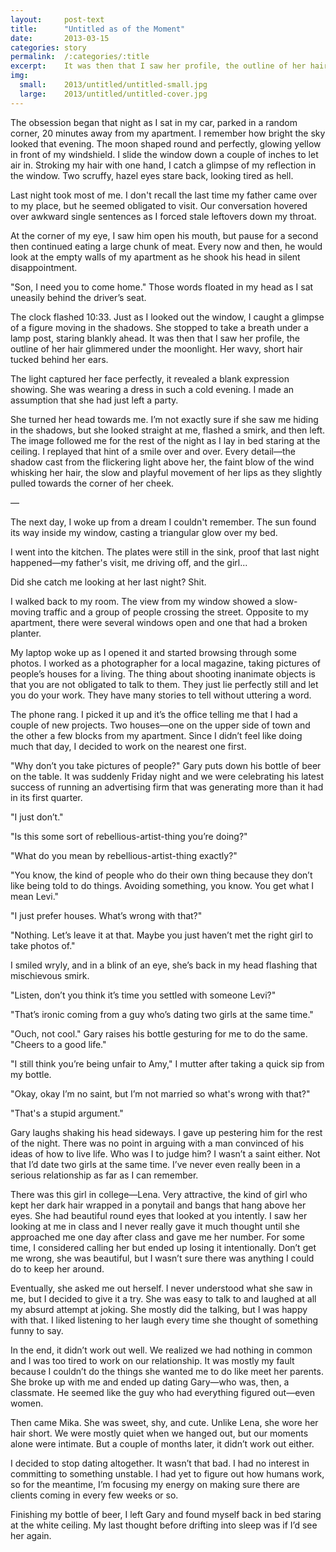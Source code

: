 ```yaml
---
layout:     post-text
title:      "Untitled as of the Moment"
date:       2013-03-15
categories: story
permalink:  /:categories/:title
excerpt:    It was then that I saw her profile, the outline of her hair glimmered under the moonlight.
img:
  small:    2013/untitled/untitled-small.jpg
  large:    2013/untitled/untitled-cover.jpg
---
```

The obsession began that night as I sat in my car, parked in a random corner, 20 minutes away from my apartment. I remember how bright the sky looked that evening. The moon shaped round and perfectly, glowing yellow in front of my windshield. I slide the window down a couple of inches to let air in. Stroking my hair with one hand, I catch a glimpse of my reflection in the window. Two scruffy, hazel eyes stare back, looking tired as hell.

Last night took most of me. I don't recall the last time my father came over to my place, but he seemed obligated to visit. Our conversation hovered over awkward single sentences as I forced stale leftovers down my throat.

At the corner of my eye, I saw him open his mouth, but pause for a second then continued eating a large chunk of meat. Every now and then, he would look at the empty walls of my apartment as he shook his head in silent disappointment.

"Son, I need you to come home." Those words floated in my head as I sat uneasily behind the driver’s seat.

The clock flashed 10:33. Just as I looked out the window, I caught a glimpse of a figure moving in the shadows. She stopped to take a breath under a lamp post, staring blankly ahead. It was then that I saw her profile, the outline of her hair glimmered under the moonlight. Her wavy, short hair tucked behind her ears.

The light captured her face perfectly, it revealed a blank expression showing. She was wearing a dress in such a cold evening. I made an assumption that she had just left a party.

She turned her head towards me. I’m not exactly sure if she saw me hiding in the shadows, but she looked straight at me, flashed a smirk, and then left. The image followed me for the rest of the night as I lay in bed staring at the ceiling. I replayed that hint of a smile over and over. Every detail&mdash;the shadow cast from the flickering light above her, the faint blow of the wind whisking her hair, the slow and playful movement of her lips as they slightly pulled towards the corner of her cheek.

&mdash;

The next day, I woke up from a dream I couldn't remember. The sun found its way inside my window, casting a triangular glow over my bed.

I went into the kitchen. The plates were still in the sink, proof that last night happened&mdash;my father's visit, me driving off, and the girl...

Did she catch me looking at her last night? Shit.

I walked back to my room. The view from my window showed a slow-moving traffic and a group of people crossing the street. Opposite to my apartment, there were several windows open and one that had a broken planter.

My laptop woke up as I opened it and started browsing through some photos. I worked as a photographer for a local magazine, taking pictures of people’s houses for a living. The thing about shooting inanimate objects is that you are not obligated to talk to them. They just lie perfectly still and let you do your work. They have many stories to tell without uttering a word.

The phone rang. I picked it up and it’s the office telling me that I had a couple of new projects. Two houses&mdash;one on the upper side of town and the other a few blocks from my apartment. Since I didn’t feel like doing much that day, I decided to work on the nearest one first.

"Why don’t you take pictures of people?" Gary puts down his bottle of beer on the table. It was suddenly Friday night and we were celebrating his latest success of running an advertising firm that was generating more than it had in its first quarter.

"I just don’t."

"Is this some sort of rebellious-artist-thing you’re doing?"

"What do you mean by rebellious-artist-thing exactly?"

"You know, the kind of people who do their own thing because they don’t like being told to do things. Avoiding something, you know. You get what I mean Levi."

"I just prefer houses. What’s wrong with that?"

"Nothing. Let’s leave it at that. Maybe you just haven’t met the right girl to take photos of."

I smiled wryly, and in a blink of an eye, she’s back in my head flashing that mischievous smirk.

"Listen, don’t you think it’s time you settled with someone Levi?"

"That’s ironic coming from a guy who’s dating two girls at the same time."

"Ouch, not cool." Gary raises his bottle gesturing for me to do the same. "Cheers to a good life."

"I still think you’re being unfair to Amy," I mutter after taking a quick sip from my bottle.

"Okay, okay I’m no saint, but I’m not married so what's wrong with that?"

"That's a stupid argument."

Gary laughs shaking his head sideways. I gave up pestering him for the rest of the night. There was no point in arguing with a man convinced of his ideas of how to live life. Who was I to judge him? I wasn’t a saint either. Not that I’d date two girls at the same time. I’ve never even really been in a serious relationship as far as I can remember.

There was this girl in college&mdash;Lena. Very attractive, the kind of girl who kept her dark hair wrapped in a ponytail and bangs that hang above her eyes. She had beautiful round eyes that looked at you intently. I saw her looking at me in class and I never really gave it much thought until she approached me one day after class and gave me her number. For some time, I considered calling her but ended up losing it intentionally. Don’t get me wrong, she was beautiful, but I wasn’t sure there was anything I could do to keep her around.

Eventually, she asked me out herself. I never understood what she saw in me, but I decided to give it a try. She was easy to talk to and laughed at all my absurd attempt at joking. She mostly did the talking, but I was happy with that. I liked listening to her laugh every time she thought of something funny to say.

In the end, it didn’t work out well. We realized we had nothing in common and I was too tired to work on our relationship. It was mostly my fault because I couldn’t do the things she wanted me to do like meet her parents. She broke up with me and ended up dating Gary&mdash;who was, then, a classmate. He seemed like the guy who had everything figured out&mdash;even women.

Then came Mika. She was sweet, shy, and cute. Unlike Lena, she wore her hair short. We were mostly quiet when we hanged out, but our moments alone were intimate. But a couple of months later, it didn’t work out either.

I decided to stop dating altogether. It wasn’t that bad. I had no interest in committing to something unstable. I had yet to figure out how humans work, so for the meantime, I’m focusing my energy on making sure there are clients coming in every few weeks or so.

Finishing my bottle of beer, I left Gary and found myself back in bed staring at the white ceiling. My last thought before drifting into sleep was if I’d see her again.
